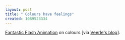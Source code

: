 ```yaml
--- 
layout: post
title: " Colours have feelings"
created: 1089523334
---
```

<a href="http://www.mariaclaudiacortes.com/colors/Colors.html">Fantastic Flash Animation</a> on colours [via <a href="http://veerle.duoh.com/">Veerle's blog</a>].
